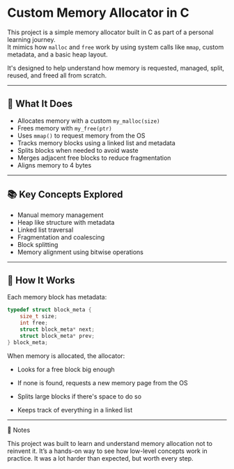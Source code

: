 # Custom Memory Allocator in C

This project is a simple memory allocator built in C as part of a personal learning journey.  
It mimics how `malloc` and `free` work by using system calls like `mmap`, custom metadata, and a basic heap layout.

It's designed to help understand how memory is requested, managed, split, reused, and freed  all from scratch.

---

## 🧠 What It Does

- Allocates memory with a custom `my_malloc(size)`
- Frees memory with `my_free(ptr)`
- Uses `mmap()` to request memory from the OS
- Tracks memory blocks using a linked list and metadata
- Splits blocks when needed to avoid waste
- Merges adjacent free blocks to reduce fragmentation
- Aligns memory to 4 bytes

---

## 📚 Key Concepts Explored

- Manual memory management  
- Heap like structure with metadata  
- Linked list traversal  
- Fragmentation and coalescing  
- Block splitting  
- Memory alignment using bitwise operations  

---

## 🔧 How It Works

Each memory block has metadata:

```c
typedef struct block_meta {
    size_t size;
    int free;
    struct block_meta* next;
    struct block_meta* prev;
} block_meta;
```

When memory is allocated, the allocator:

  - Looks for a free block big enough

  - If none is found, requests a new memory page from the OS

  - Splits large blocks if there's space to do so

  - Keeps track of everything in a linked list

---

💬 Notes

This project was built to learn and understand memory allocation not to reinvent it.
It’s a hands-on way to see how low-level concepts work in practice.
It was a lot harder than expected, but worth every step.
